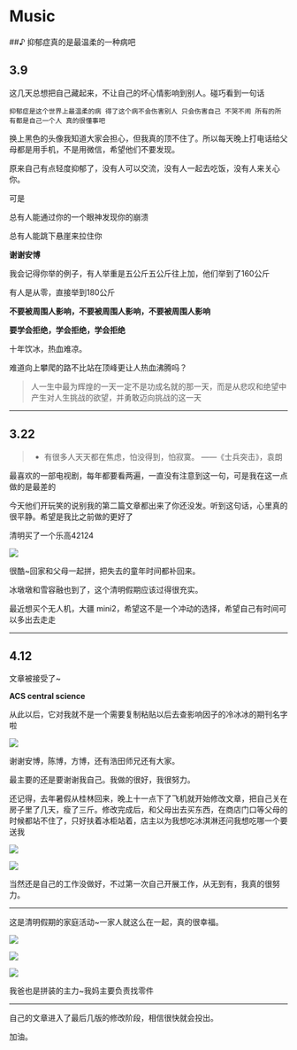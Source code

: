 # Music

##♪	抑郁症真的是最温柔的一种病吧

## 3.9 

这几天总想把自己藏起来，不让自己的坏心情影响到别人。碰巧看到一句话

`抑郁症是这个世界上最温柔的病 得了这个病不会伤害别人 只会伤害自己 不哭不闹 所有的所有都是自己一个人 真的很懂事吧` 

换上黑色的头像我知道大家会担心，但我真的顶不住了。所以每天晚上打电话给父母都是用手机，不是用微信，希望他们不要发现。

原来自己有点轻度抑郁了，没有人可以交流，没有人一起去吃饭，没有人来关心你。

可是

总有人能通过你的一个眼神发现你的崩溃

总有人能跳下悬崖来拉住你

**谢谢安博**

我会记得你举的例子，有人举重是五公斤五公斤往上加，他们举到了160公斤

有人是从零，直接举到180公斤

**不要被周围人影响，不要被周围人影响，不要被周围人影响**

**要学会拒绝，学会拒绝，学会拒绝**

十年饮冰，热血难凉。

难道向上攀爬的路不比站在顶峰更让人热血沸腾吗？

> 人一生中最为辉煌的一天一定不是功成名就的那一天，而是从悲叹和绝望中产生对人生挑战的欲望，并勇敢迈向挑战的这一天

---

## 3.22

> * 有很多人天天都在焦虑，怕没得到，怕寂寞。	——《士兵突击》，袁朗

最喜欢的一部电视剧，每年都要看两遍，一直没有注意到这一句，可是我在这一点做的是最差的

今天他们开玩笑的说别我的第二篇文章都出来了你还没发。听到这句话，心里真的很平静。希望是我比之前做的更好了

清明买了一个乐高42124

![](https://img0.baidu.com/it/u=2815859168,3285325938&fm=253&fmt=auto&app=138&f=JPEG?w=750&h=500)

很酷~回家和父母一起拼，把失去的童年时间都补回来。

冰墩墩和雪容融也到了，这个清明假期应该过得很充实。

最近想买个无人机，大疆 mini2，希望这不是一个冲动的选择，希望自己有时间可以多出去走走

---

## 4.12

文章被接受了~

**ACS central science**

从此以后，它对我就不是一个需要复制粘贴以后去查影响因子的冷冰冰的期刊名字啦

![](https://pic.imgdb.cn/item/62578ffe239250f7c566d331.jpg)

谢谢安博，陈博，方博，还有浩田师兄还有大家。

最主要的还是要谢谢我自己。我做的很好，我很努力。

还记得，去年暑假从桂林回来，晚上十一点下了飞机就开始修改文章，把自己关在房子里了几天，瘦了三斤。修改完成后，和父母出去买东西，在商店门口等父母的时候都站不住了，只好扶着冰柜站着，店主以为我想吃冰淇淋还问我想吃哪一个要送我

![](https://pic.imgdb.cn/item/6257906f239250f7c5676322.jpg)

![](https://pic.imgdb.cn/item/62579080239250f7c567795e.jpg)

当然还是自己的工作没做好，不过第一次自己开展工作，从无到有，我真的很努力。

---

这是清明假期的家庭活动~一家人就这么在一起，真的很幸福。

![](https://pic.imgdb.cn/item/625790cb239250f7c567dda7.jpg)

![](https://pic.imgdb.cn/item/6257910a239250f7c56838b7.jpg)

![](https://pic.imgdb.cn/item/62579139239250f7c56880e2.jpg)

我爸也是拼装的主力~我妈主要负责找零件

---

自己的文章进入了最后几版的修改阶段，相信很快就会投出。

加油。